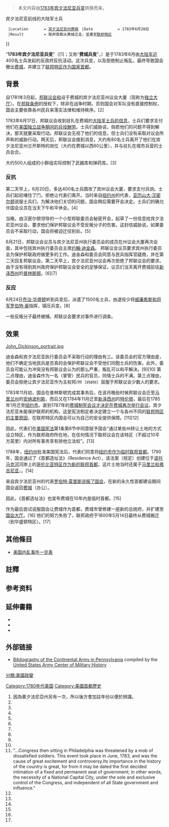 > 本文内容由[1783年宾夕法尼亚兵变](https://zh.wikipedia.org/wiki/1783年宾夕法尼亚兵变)转换而来。


宾夕法尼亚前线的大陆军士兵

` |Location       = `[`宾夕法尼亚州`](../Page/宾夕法尼亚州.md "wikilink")[`费城`](https://zh.wikipedia.org/wiki/费城 "wikilink")
` |Date           = 1783年6月20日`
` |Result         = 联邦首都从费城迁走，並遷至`[`联邦特区`](https://zh.wikipedia.org/wiki/華盛頓特區 "wikilink")

}}

“**1783年宾夕法尼亚兵变**”（\[1\]；又称“**费城兵变**”，）是于1783年6月由[大陆军近](https://zh.wikipedia.org/wiki/大陆军 "wikilink")400名士兵发起的反政府反抗活动。这次兵变，以及拒绝制止叛乱，最终导致国会撤出[费城](https://zh.wikipedia.org/wiki/费城 "wikilink")，并建立了[联邦特区作为国家首都](../Page/华盛顿哥伦比亚特区.md "wikilink")。

## 背景

自1781年3月起，[邦联议会和](../Page/大陆会议.md "wikilink")设于费城的宾夕法尼亚州议会大厦（现称为[独立大厅](https://zh.wikipedia.org/wiki/独立大厅 "wikilink")）。在[邦联条例](../Page/邦联条例.md "wikilink")的授权下，除非在战争时期，否则国会对军队没有直接控制权，国会主要依靠各州民兵来落实法律和维持秩序。\[2\]

1783年6月17日，邦联议会收到驻扎在费城的[大陆军士兵的信息](https://zh.wikipedia.org/wiki/大陆军 "wikilink")，士兵们要求支付他们在[美国独立战争期间的兵役酬劳](https://zh.wikipedia.org/wiki/美国独立战争 "wikilink")。士兵们威胁说，倘若他们的问题不得到解决，那天就要采取行动。邦联议会无视了他们的信息，但士兵们没有采取对议会所声称的威胁行动。两天后，邦联议会接到消息，大约有80名士兵离开了他们在宾夕法尼亚州兰开斯特的岗位（大约在费城以西60公里），并与驻扎在城市兵营的士兵会合。

大约500人组成的小群组实际控制了武器库和弹药库。\[3\]

### 反抗

第二天早上，6月20日，多达400名士兵围攻了宾州议会大厦，要求支付兵饷。士兵们起初堵住了门，拒绝让代表们离开。当时来自[纽约州](../Page/纽约州.md "wikilink")的代表，[亚历山大·汉密尔顿](../Page/亚历山大·汉密尔顿.md "wikilink")说服士兵们，为解决他们关切的问题，国会稍后需要开会决定。士兵们的确允许国会议员在当天下午和平休会。\[4\]

当晚，由汉密尔顿领导的一个小型邦联委员会秘密开会，起草了一份信息给宾夕法尼亚州议会，要求他们保护邦联议会不受反叛分子的伤害。这封信威胁说，如果委员会不采取行动，国会将被迫迁往别处。\[5\]

6月21日，邦联议会议员与宾夕法尼亚州执行委员会的成员在州议会大厦再次会面，其中包括宾州执行委员会主席[约翰·迪金森](../Page/约翰·迪金森.md "wikilink")。 邦联议会议员要求宾州执行委员会为保护邦联政府做更多的工作。迪金森和委员会同意与民兵指挥官磋商，并在第二天回复邦联议会。第二天早上，宾夕法尼亚州议会再次拒绝了邦联议会的要求。由于没有得到宾州政府保护邦联议会安全的足够保证，议员们当天离开费城前往[新泽西州](../Page/新泽西州.md "wikilink")的[普林斯顿](https://zh.wikipedia.org/wiki/普林斯顿 "wikilink")。\[6\]\[7\]

### 反应

6月24日[乔治·华盛顿](../Page/乔治·华盛顿.md "wikilink")听到兵变后，派遣了1500名士兵，由退役少将[威廉希斯和将军](https://zh.wikipedia.org/wiki/威廉希斯 "wikilink")[罗伯特·豪](../Page/罗伯特·豪.md "wikilink")指挥，镇压兵变。\[8\]

一些反叛分子最终被捕，邦联议会要求对事件进行调查。

## 效果

[John_Dickinson_portrait.jpg](https://zh.wikipedia.org/wiki/File:John_Dickinson_portrait.jpg "fig:John_Dickinson_portrait.jpg")

迪金森和宾夕法尼亚执行委员会不采取行动的理由有三。该委员会的官方理由是，他们不确定当地民兵是否真的会保护邦联议会不受他们同胞士兵的伤害。此外，委员会可能认为冲突没有邦联议会认为的那么严重，叛乱可以和平解决。\[9\]\[10\] 第二点理由，迪金森作为一名（掌管）民兵的官员，同情士兵的不满。第三点理由，委员会拒绝让宾夕法尼亚作为主权邦/州（state）屈服于邦联议会少数人的要求。

1783年11月初，国会在普林斯顿完成其事务后，在该月晚些时候邦联议会迁至[马里兰州](../Page/马里兰州.md "wikilink")的[安纳波利斯](../Page/安纳波利斯.md "wikilink")，而后又在1784年11月迁至[新泽西州](../Page/新泽西州.md "wikilink")的[特伦顿](https://zh.wikipedia.org/wiki/特伦顿 "wikilink")，最后在1785年1月迁至[纽约市](https://zh.wikipedia.org/wiki/纽约市 "wikilink")。直到1787年的[费城制宪会议才决定在费城再次举行会议](https://zh.wikipedia.org/wiki/费城制宪会议 "wikilink")。宾夕法尼亚未能保护联邦的机构，这是宪法制定者决定建立一个与各州不同的[联邦特区的主要原因](https://zh.wikipedia.org/wiki/联邦特区 "wikilink")，在联邦特区内国会可以为自己的安全提供保障。\[11\]\[12\]

因此，代表们在[美国宪法](../Page/美国宪法.md "wikilink")第1条第8节中同意赋予国会“通过某些州转让土地的方式设立特区，作为联邦政府所在地，在任何情况下联邦议会在该特区（不超过10平方英里）内对所有事务享有排他立法权”。\[13\]

1788年，[纽约州](../Page/纽约州.md "wikilink")批准美国宪法后，代表们同意将[纽约市作为临时联邦首都](https://zh.wikipedia.org/wiki/纽约市 "wikilink")。1790年，国会通过了《首都选址法》（Residence Act），该法案（规定）创建位于[波托马克河](../Page/波托马克河.md "wikilink")河岸上的[哥伦比亚特区作为新的联邦首都](https://zh.wikipedia.org/wiki/哥伦比亚特区 "wikilink")，这片土地当时还属于[马里兰和](https://zh.wikipedia.org/wiki/马里兰 "wikilink")[弗吉尼亚](https://zh.wikipedia.org/wiki/弗吉尼亚 "wikilink")，。\[14\]

来自宾夕法尼亚州的代表[罗伯特·莫里斯说服了国会](https://zh.wikipedia.org/wiki/罗伯特·莫里斯 "wikilink")，在新的永久性首都建设期间国会返回[费城](https://zh.wikipedia.org/wiki/费城 "wikilink")（办公）。

因此，《首都选址法》也宣布费城在10年内是临时首都。\[15\]

作为最后尝试说服国会让费城作为首都，费城市曾修建一座新的总统府，并扩建至[国会大厅](https://zh.wikipedia.org/wiki/国会大厅 "wikilink")。\[16\] 他们的努力失败了，联邦政府于1800年5月14日最终从费城搬迁（到华盛顿特区）。\[17\]

## 其他條目

  - [美国内乱事件一览表](https://zh.wikipedia.org/wiki/美国内乱事件一览表 "wikilink")

## 註釋

## 参考资料

## 延伸書籍

  -
  -
  -
## 外部链接

  - [Bibliography of the Continental Army in Pennsylvania](https://web.archive.org/web/20100608052649/http://www.history.army.mil/reference/revbib/pa.htm) compiled by the [United States Army Center of Military History](https://zh.wikipedia.org/wiki/United_States_Army_Center_of_Military_History "wikilink")

[分類:美國政變](https://zh.wikipedia.org/wiki/分類:美國政變 "wikilink")

[Category:1780年代美国](https://zh.wikipedia.org/wiki/Category:1780年代美国 "wikilink") [Category:美國首都歷史](https://zh.wikipedia.org/wiki/Category:美國首都歷史 "wikilink")

1.  因為賓夕法尼亞州另有一次，所以後方會加註年份以便於辨識。
2.
3.
4.
5.
6.
7.
8.
9.
10.
11.  "...Congress then sitting in Philadelphia was threatened by a mob of dissatisfied soldiers. This event took place in June, 1783, and was the cause of great excitement and controversy.Its importance in the history of the country is great, for from it may be dated the first decided intimation of a fixed and permanent seat of government; in other words, the necessity of a National Capital City, under the sole and exclusive control of the Congress, and independent of all State government and influence."
12.
13.
14.
15.
16.
17.